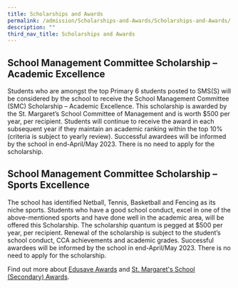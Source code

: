 ```yaml
---
title: Scholarships and Awards
permalink: /admission/Scholarships-and-Awards/Scholarships-and-Awards/
description: ""
third_nav_title: Scholarships and Awards
---
```


School Management Committee Scholarship – Academic Excellence
-------------------------------------------------------------

Students who are amongst the top Primary 6 students posted to SMS(S) will be considered by the school to receive the School Management Committee (SMC) Scholarship – Academic Excellence. This scholarship is awarded by the St. Margaret’s School Committee of Management and is worth $500 per year, per recipient. Students will continue to receive the award in each subsequent year if they maintain an academic ranking within the top 10% (criteria is subject to yearly review). Successful awardees will be informed by the school in end-April/May 2023. There is no need to apply for the scholarship.  

School Management Committee Scholarship – Sports Excellence
-----------------------------------------------------------

The school has identified Netball, Tennis, Basketball and Fencing as its niche sports. Students who have a good school conduct, excel in one of the above-mentioned sports and have done well in the academic area, will be offered this Scholarship. The scholarship quantum is pegged at $500 per year, per recipient. Renewal of the scholarship is subject to the student’s school conduct, CCA achievements and academic grades. Successful awardees will be informed by the school in end-April/May 2023. There is no need to apply for the scholarship.  

  

Find out more about [Edusave Awards](https://stmargaretssec-moe-edu-sg-admin.cwp.sg/admissions/financial-matters/scholarships-and-awards/edusave-awards) and [St. Margaret's School (Secondary) Awards](https://stmargaretssec-moe-edu-sg-admin.cwp.sg/admission/financial-matters/scholarships-and-awards/st-margarets-secondary-school-awards).
